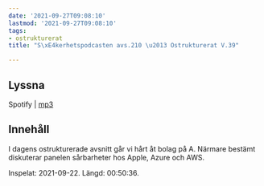 ```yaml
---
date: '2021-09-27T09:08:10'
lastmod: '2021-09-27T09:08:10'
tags:
- ostrukturerat
title: "S\xE4kerhetspodcasten avs.210 \u2013 Ostrukturerat V.39"

---
```

## Lyssna

Spotify \| [mp3](https://traffic.libsyn.com/secure/sakerhetspodcasten/2021-09-22_Sakerhetspodcasten_Ostrukt.mp3)

## Innehåll

I dagens ostrukturerade avsnitt går vi hårt åt bolag på A. Närmare bestämt diskuterar
panelen sårbarheter hos Apple, Azure och AWS.

Inspelat: 2021-09-22. Längd: 00:50:36.

